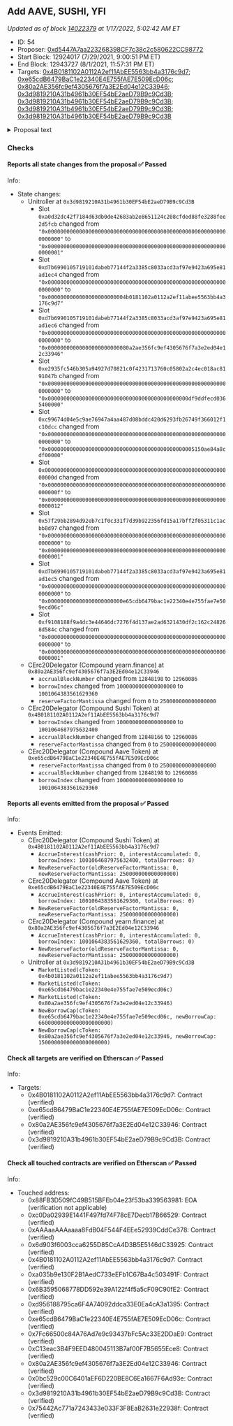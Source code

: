 ## Add AAVE, SUSHI, YFI

_Updated as of block [14022379](https://etherscan.io/block/14022379) at 1/17/2022, 5:02:42 AM ET_

- ID: 54
- Proposer: [0xd5447A7aa223268398CF7c38c2c580622CC98772](https://etherscan.io/address/0xd5447A7aa223268398CF7c38c2c580622CC98772)
- Start Block: 12924017 (7/29/2021, 9:00:51 PM ET)
- End Block: 12943727 (8/1/2021, 11:57:31 PM ET)
- Targets: [0x4B0181102A0112A2ef11AbEE5563bb4a3176c9d7](https://etherscan.io/address/0x4B0181102A0112A2ef11AbEE5563bb4a3176c9d7#code); [0xe65cdB6479BaC1e22340E4E755fAE7E509EcD06c](https://etherscan.io/address/0xe65cdB6479BaC1e22340E4E755fAE7E509EcD06c#code); [0x80a2AE356fc9ef4305676f7a3E2Ed04e12C33946](https://etherscan.io/address/0x80a2AE356fc9ef4305676f7a3E2Ed04e12C33946#code); [0x3d9819210A31b4961b30EF54bE2aeD79B9c9Cd3B](https://etherscan.io/address/0x3d9819210A31b4961b30EF54bE2aeD79B9c9Cd3B#code); [0x3d9819210A31b4961b30EF54bE2aeD79B9c9Cd3B](https://etherscan.io/address/0x3d9819210A31b4961b30EF54bE2aeD79B9c9Cd3B#code); [0x3d9819210A31b4961b30EF54bE2aeD79B9c9Cd3B](https://etherscan.io/address/0x3d9819210A31b4961b30EF54bE2aeD79B9c9Cd3B#code); [0x3d9819210A31b4961b30EF54bE2aeD79B9c9Cd3B](https://etherscan.io/address/0x3d9819210A31b4961b30EF54bE2aeD79B9c9Cd3B#code)

<details>
  <summary>Proposal text</summary>

> # Add AAVE, SUSHI, YFI
> On behalf of Getty Hill & Eddy Lee, Polychain is submitting their proposal to add AAVE, SUSHI, and YFI to Compound. Each of these coins are blue chip tokens and widely supported in the industry. 
> 
> [Forum thread](https://www.comp.xyz/t/add-markets-mkr-aave-sushi-yfi/)
> 
> [Simulation](https://github.com/gfx-labs/compound-protocol/tree/elee/spec/sim)
> 
> [cSUSHI](https://etherscan.io/address/0x4B0181102A0112A2ef11AbEE5563bb4a3176c9d7)
> [cAAVE](https://etherscan.io/address/0xe65cdB6479BaC1e22340E4E755fAE7E509EcD06c)
> [cYFI](https://etherscan.io/address/0x80a2AE356fc9ef4305676f7a3E2Ed04e12C33946)
> 
> Proposal calls:
> - Add Comptroller support for cSUSHI
> - Add Comptroller support for cAAVE
> - Add Comptroller support for cYFI
> - Set the reserve factor to 25% for each market (standard parameter)
> - Add a borrow cap of 60k for AAVE (recommend by the AAVE team)
> - Add a borrow cap of 1500 for YFI
</details>

### Checks
#### Reports all state changes from the proposal ✅ Passed
  




Info:
- State changes:
    - Unitroller at `0x3d9819210A31b4961b30EF54bE2aeD79B9c9Cd3B`
        - Slot `0xa0d32dc42f7184d63db0de42683ab2e8651124c208cfded88fe3288fee2d5fcb` changed from `"0x0000000000000000000000000000000000000000000000000000000000000000"` to `"0x0000000000000000000000000000000000000000000000000000000000000001"`
        - Slot `0xd7b6990105719101dabeb77144f2a3385c8033acd3af97e9423a695e81ad1ec4` changed from `"0x0000000000000000000000000000000000000000000000000000000000000000"` to `"0x0000000000000000000000004b0181102a0112a2ef11abee5563bb4a3176c9d7"`
        - Slot `0xd7b6990105719101dabeb77144f2a3385c8033acd3af97e9423a695e81ad1ec6` changed from `"0x0000000000000000000000000000000000000000000000000000000000000000"` to `"0x00000000000000000000000080a2ae356fc9ef4305676f7a3e2ed04e12c33946"`
        - Slot `0xe2935fc546b305a94927d70821c0f4231713760c05802a2c4ec018ac8191047b` changed from `"0x0000000000000000000000000000000000000000000000000000000000000000"` to `"0x000000000000000000000000000000000000000000000df9ddfecd0365400000"`
        - Slot `0xc99674d04e5c9ae76947a4aa487d08bddc420d6293fb26749f366012f1c10dcc` changed from `"0x0000000000000000000000000000000000000000000000000000000000000000"` to `"0x00000000000000000000000000000000000000000000005150ae84a8cdf00000"`
        - Slot `0x000000000000000000000000000000000000000000000000000000000000000d` changed from `"0x000000000000000000000000000000000000000000000000000000000000000f"` to `"0x0000000000000000000000000000000000000000000000000000000000000012"`
        - Slot `0x57f29bb2894d92eb7c1f0c331f7d39b922356fd15a17bff2f05311c1acbb8d97` changed from `"0x0000000000000000000000000000000000000000000000000000000000000000"` to `"0x0000000000000000000000000000000000000000000000000000000000000001"`
        - Slot `0xd7b6990105719101dabeb77144f2a3385c8033acd3af97e9423a695e81ad1ec5` changed from `"0x0000000000000000000000000000000000000000000000000000000000000000"` to `"0x000000000000000000000000e65cdb6479bac1e22340e4e755fae7e509ecd06c"`
        - Slot `0xf9108188f9a4dc3e44646dc7276f4d137ae2ad6321430df2c162c248268d584c` changed from `"0x0000000000000000000000000000000000000000000000000000000000000000"` to `"0x0000000000000000000000000000000000000000000000000000000000000001"`
    - CErc20Delegator (Compound yearn.finance) at `0x80a2AE356fc9ef4305676f7a3E2Ed04e12C33946`
        - `accrualBlockNumber` changed from `12848198` to `12960086`
        - `borrowIndex` changed from `1000000000000000000` to `1001064383561629360`
        - `reserveFactorMantissa` changed from `0` to `250000000000000000`
    - CErc20Delegator (Compound Sushi Token) at `0x4B0181102A0112A2ef11AbEE5563bb4a3176c9d7`
        - `borrowIndex` changed from `1000000000000000000` to `1001064687975632400`
        - `accrualBlockNumber` changed from `12848166` to `12960086`
        - `reserveFactorMantissa` changed from `0` to `250000000000000000`
    - CErc20Delegator (Compound Aave Token) at `0xe65cdB6479BaC1e22340E4E755fAE7E509EcD06c`
        - `reserveFactorMantissa` changed from `0` to `250000000000000000`
        - `accrualBlockNumber` changed from `12848198` to `12960086`
        - `borrowIndex` changed from `1000000000000000000` to `1001064383561629360`

#### Reports all events emitted from the proposal ✅ Passed
  




Info:
- Events Emitted:
    - CErc20Delegator (Compound Sushi Token) at `0x4B0181102A0112A2ef11AbEE5563bb4a3176c9d7`
        - `AccrueInterest(cashPrior: 0, interestAccumulated: 0, borrowIndex: 1001064687975632400, totalBorrows: 0)`
        - `NewReserveFactor(oldReserveFactorMantissa: 0, newReserveFactorMantissa: 250000000000000000)`
    - CErc20Delegator (Compound Aave Token) at `0xe65cdB6479BaC1e22340E4E755fAE7E509EcD06c`
        - `AccrueInterest(cashPrior: 0, interestAccumulated: 0, borrowIndex: 1001064383561629360, totalBorrows: 0)`
        - `NewReserveFactor(oldReserveFactorMantissa: 0, newReserveFactorMantissa: 250000000000000000)`
    - CErc20Delegator (Compound yearn.finance) at `0x80a2AE356fc9ef4305676f7a3E2Ed04e12C33946`
        - `AccrueInterest(cashPrior: 0, interestAccumulated: 0, borrowIndex: 1001064383561629360, totalBorrows: 0)`
        - `NewReserveFactor(oldReserveFactorMantissa: 0, newReserveFactorMantissa: 250000000000000000)`
    - Unitroller at `0x3d9819210A31b4961b30EF54bE2aeD79B9c9Cd3B`
        - `MarketListed(cToken: 0x4b0181102a0112a2ef11abee5563bb4a3176c9d7)`
        - `MarketListed(cToken: 0xe65cdb6479bac1e22340e4e755fae7e509ecd06c)`
        - `MarketListed(cToken: 0x80a2ae356fc9ef4305676f7a3e2ed04e12c33946)`
        - `NewBorrowCap(cToken: 0xe65cdb6479bac1e22340e4e755fae7e509ecd06c, newBorrowCap: 66000000000000000000000)`
        - `NewBorrowCap(cToken: 0x80a2ae356fc9ef4305676f7a3e2ed04e12c33946, newBorrowCap: 1500000000000000000000)`

#### Check all targets are verified on Etherscan ✅ Passed
  




Info:
- Targets:
    - 0x4B0181102A0112A2ef11AbEE5563bb4a3176c9d7: Contract (verified)
    - 0xe65cdB6479BaC1e22340E4E755fAE7E509EcD06c: Contract (verified)
    - 0x80a2AE356fc9ef4305676f7a3E2Ed04e12C33946: Contract (verified)
    - 0x3d9819210A31b4961b30EF54bE2aeD79B9c9Cd3B: Contract (verified)

#### Check all touched contracts are verified on Etherscan ✅ Passed
  




Info:
- Touched address:
    - 0x88FB3D509fC49B515BFEb04e23f53ba339563981: EOA (verification not applicable)
    - 0xc0Da02939E1441F497fd74F78cE7Decb17B66529: Contract (verified)
    - 0xAAAaaAAAaaaa8FdB04F544F4EEe52939CddCe378: Contract (verified)
    - 0x6d903f6003cca6255D85CcA4D3B5E5146dC33925: Contract (verified)
    - 0x4B0181102A0112A2ef11AbEE5563bb4a3176c9d7: Contract (verified)
    - 0xa035b9e130F2B1AedC733eEFb1C67Ba4c503491F: Contract (verified)
    - 0x6B3595068778DD592e39A122f4f5a5cF09C90fE2: Contract (verified)
    - 0xd956188795ca6F4A74092ddca33E0Ea4cA3a1395: Contract (verified)
    - 0xe65cdB6479BaC1e22340E4E755fAE7E509EcD06c: Contract (verified)
    - 0x7Fc66500c84A76Ad7e9c93437bFc5Ac33E2DDaE9: Contract (verified)
    - 0xC13eac3B4F9EED480045113B7af00F7B5655Ece8: Contract (verified)
    - 0x80a2AE356fc9ef4305676f7a3E2Ed04e12C33946: Contract (verified)
    - 0x0bc529c00C6401aEF6D220BE8C6Ea1667F6Ad93e: Contract (verified)
    - 0x3d9819210A31b4961b30EF54bE2aeD79B9c9Cd3B: Contract (verified)
    - 0x75442Ac771a7243433e033F3F8EaB2631e22938f: Contract (verified)
